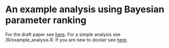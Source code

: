 # An example analysis using Bayesian parameter ranking

For the draft paper see [here](https://chumbleycode.github.io/docs/papers_reports/fcr_apa.pdf).
For a simple analysis see /R/example_analysis.R.
If you are new to docker see [here](fco_docker.md).
